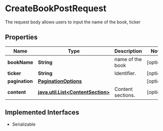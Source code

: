 

# CreateBookPostRequest

The request body allows users to input the name of the book, ticker

## Properties

Name | Type | Description | Notes
------------ | ------------- | ------------- | -------------
**bookName** | **String** | name of the book |  [optional]
**ticker** | **String** | Identifier. |  [optional]
**pagination** | [**PaginationOptions**](PaginationOptions.md) |  |  [optional]
**content** | [**java.util.List&lt;ContentSection&gt;**](ContentSection.md) | Content sections. |  [optional]


## Implemented Interfaces

* Serializable


